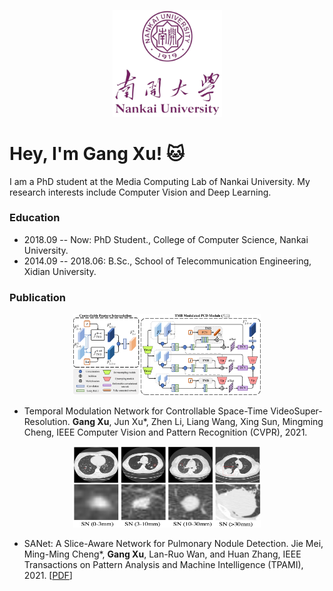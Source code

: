 <p align="center">
  <img src="https://github.com/CS-GangXu/CS-GangXu/blob/main/logo3_none.png" width="175">
</p>

# Hey, I'm Gang Xu! :cat:

I am a PhD student at the Media Computing Lab of Nankai University. My research interests include Computer Vision and Deep Learning.

### Education
- 2018.09 -- Now: PhD Student., College of Computer Science, Nankai University.
- 2014.09 -- 2018.06: B.Sc., School of Telecommunication Engineering, Xidian University.

### Publication
<p align="center">
  <img src="https://github.com/CS-GangXu/CS-GangXu/blob/main/method_cut.png" height="130" width="300">
</p>

- Temporal Modulation Network for Controllable Space-Time VideoSuper-Resolution. **Gang Xu**, Jun Xu*, Zhen Li, Liang Wang, Xing Sun, Mingming Cheng, IEEE Computer Vision and Pattern Recognition (CVPR), 2021.

<p align="center">
  <img src="https://github.com/CS-GangXu/CS-GangXu/blob/main/sanet_show7.png" height="130" width="300">
</p>

- SANet: A Slice-Aware Network for Pulmonary Nodule Detection. Jie Mei, Ming-Ming Cheng*, **Gang Xu**, Lan-Ruo Wan, and Huan Zhang, IEEE Transactions on Pattern Analysis and Machine Intelligence (TPAMI), 2021. [[PDF](https://mftp.mmcheng.net/Papers/21pami-lungNodule.pdf)]
